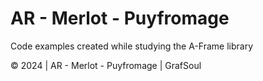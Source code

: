 # AR - Merlot - Puyfromage

Code examples created while studying the A-Frame library

© 2024 | AR - Merlot - Puyfromage | GrafSoul
